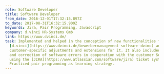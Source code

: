 ```yaml
---
role: Software Developer
title: Software Developer
from_date: 2016-12-01T17:32:15.897Z
to_date: 2017-08-31T16:32:15.909Z
keywords: Jira, Pair Programming, Javascript
company: d.vinci HR-Systems Gmb
link: https://www.dvinci.de/
task: Implemented and helped in the conception of new functionalities for
  [d.vinci](https://www.dvinci.de/bewerbermanagement-software-dvinc) and also
  customer-specific adjustments and extensions for it. It also included analysis
  and correction of software errors in cooperation with the customer Service
  using the [JIRA](https://www.atlassian.com/software/jira) ticket system.
  Practiced pair programming as learning strategy.
---
```

